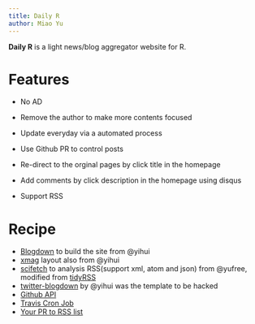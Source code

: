 ```yaml
---
title: Daily R
author: Miao Yu
---
```


**Daily R** is a light news/blog aggregator website for R. 

# Features

- No AD

- Remove the author to make more contents focused

- Update everyday via a automated process

- Use Github PR to control posts

- Re-direct to the orginal pages by click title in the homepage

- Add comments by click description in the homepage using disqus

- Support RSS

# Recipe 
 
- [Blogdown](https://github.com/rstudio/blogdown) to build the site from @yihui
- [xmag](https://github.com/yihui/hugo-xmag) layout also from @yihui
- [scifetch](https://github.com/yufree/scifetch) to analysis RSS(support xml, atom and json) from @yufree, modified from [tidyRSS](https://cran.r-project.org/web/packages/tidyRSS/index.html)
- [twitter-blogdown](https://t.yihui.name) by @yihui was the template to be hacked
- [Github API](https://developer.github.com/v3/pulls/)
- [Travis Cron Job](https://docs.travis-ci.com/user/cron-jobs/)
- [Your PR to RSS list](https://github.com/yufree/daily/edit/master/R/list.txt)
